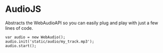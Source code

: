 # AudioJS
Abstracts the WebAudioAPI so you can easily plug and play with just a few lines of code.

    var audio = new WebAudio();
    audio.init('static/audio/my_track.mp3');
    audio.start();
    


